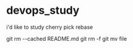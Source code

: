 # devops_study

i'd like to study cherry pick
rebase

git rm --cached README.md
git rm -f
git mv file
